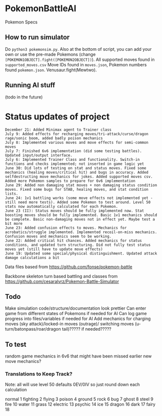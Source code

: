 # PokemonBattleAI

Pokemon Specs

## How to run simulator
Do `python3 pokemonsim.py`. Also at the bottom of script, you can add your own or use the pre-made Pokemons (change `[POKEMON1OBJECT].fight([POKEMON2OBJECT])`).
All supported moves found in `supported_moves.csv`
Move IDs found in `moves.json`, Pokemon numbers found `pokemon.json`. Venusaur.fight(Mewtwo).


## Running AI stuff
(todo in the future)

# Status updates of project
```
December 21: Added Minimax agent to Trainer class
July 9: Added effects for recharging moves/tri-attack/curse/dragon rage/sonic boom, added badly poison mechanics
July 8: Implemented various moves and move effects for semi-common moves
July 7: Finished 6v6 implementation (did some testing battles). Updated input/output interface.
July 6: Implemented Trainer Class and functionality. Switch-in functions and checks implemented; not inserted in game logic yet
June 30: Did lots of testing on stat and status moves. Fixed some mechanics (healing moves/critical hit) and bugs in accuracy. Added selfdestructing move mechanics for jokes. Added supported moves csv. Added more Pokemon samples to prepare for 6v6 implementation
June 29: Added non damaging stat moves + non damaging status condition moves. Fixed some bugs for STAB, healing moves, and stat condition lists.
June 24: 1v1 battling works (some move effects not implemented yet - still need more tests). Added some Pokemon to test around. Level 50 stats now automatically calculated for each Pokemon. 
June 23 (II): Status moves should be fully implemented now. Stat boosting moves should be fully implemented. Basic 1v1 mechanics should be complete. Basic non-damaging moves not in effect yet. Maybe test a bit more
June 23: Added confusion effects to moves. Mechanics for acrobatics/struggle implemented. Implemented recoil-on-miss mechanics. Confusion moves and mechanics seem to be working.
June 22: Added critical hit chances. Added mechanics for status conditions, and updated turn structuring. Did not fully test status moves yet (still have to update move effects)
June 19: Updated some special/physical distinguishment. Updated attack damage calculations a bit
```

Data files based from https://github.com/fonse/pokemon-battle

Backbone skeleton turn based battling and classes from https://github.com/cesaralvrz/Pokemon-Battle-Simulator

## Todo
Make simulation code/structure/documentation look prettier
Can enter game from different states of Pokemons if needed for AI
Can log game progress into files/variables if needed for AI
Add mechanics for charging moves (sky attack)/locked-in moves (outrage)/ switching moves (u-turn/batonpass/roar/dragon tail)????? if needed?????

## To test
random game mechanics in 6v6 that might have been missed earlier
new move mechanics?

### Translations to Keep Track?
Note: all will use level 50 defaults 0EV/0IV so just round down each calculation

normal 1
fighting 2
flying 3
poison 4
ground 5
rock 6
bug 7
ghost 8
steel 9
fire 10
water 11
grass 12
electric 13
psychic 14
ice 15
dragon 16
dark 17
fairy 18
